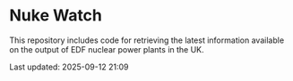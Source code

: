 # Nuke Watch

This repository includes code for retrieving the latest information available on the output of EDF nuclear power plants in the UK.

Last updated: 2025-09-12 21:09